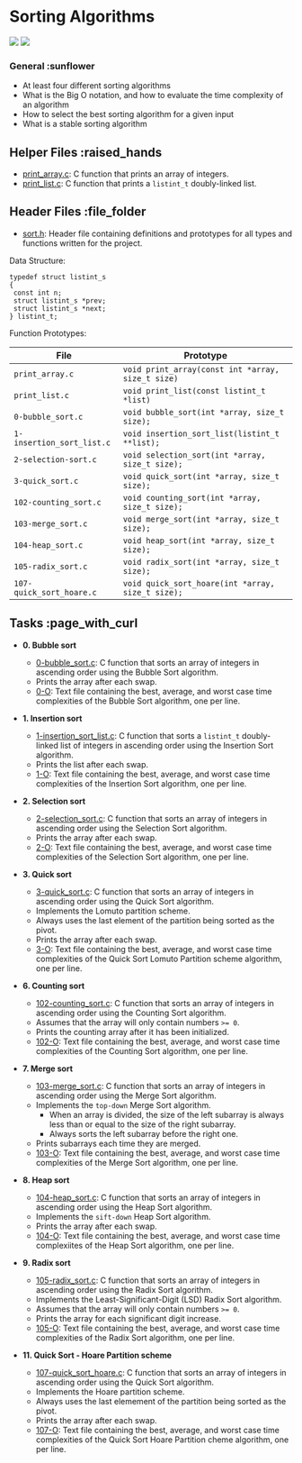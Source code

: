 # Sorting Algorithms

![](https://encrypted-tbn0.gstatic.com/images?q=tbn:ANd9GcRztBz3thnxU2MZwqucC6GD-YnuzDLpXk9weg&usqp=CAU)
![](https://encrypted-tbn0.gstatic.com/images?q=tbn:ANd9GcQE2x8GeiLD2O8kQMi_nu59o69xACZT2MhPuw&usqp=CAU)

### General :sunflower

- At least four different sorting algorithms
- What is the Big O notation, and how to evaluate the time complexity of an algorithm
- How to select the best sorting algorithm for a given input
- What is a stable sorting algorithm

## Helper Files :raised_hands

- [print_array.c](./print_array.c): C function that prints an array of integers.
- [print_list.c](./print_list.c): C function that prints a `listint_t` doubly-linked list.

## Header Files :file_folder

- [sort.h](./sort.h): Header file containing definitions and prototypes for all types and functions written for the project.

Data Structure:

```
typedef struct listint_s
{
 const int n;
 struct listint_s *prev;
 struct listint_s *next;
} listint_t;
```

Function Prototypes:

| File                       | Prototype                                         |
| -------------------------- | ------------------------------------------------- |
| `print_array.c`            | `void print_array(const int *array, size_t size)` |
| `print_list.c`             | `void print_list(const listint_t *list)`          |
| `0-bubble_sort.c`          | `void bubble_sort(int *array, size_t size);`      |
| `1-insertion_sort_list.c`  | `void insertion_sort_list(listint_t **list);`     |
| `2-selection-sort.c`       | `void selection_sort(int *array, size_t size);`   |
| `3-quick_sort.c`           | `void quick_sort(int *array, size_t size);`       |
| `102-counting_sort.c`      | `void counting_sort(int *array, size_t size);`    |
| `103-merge_sort.c`         | `void merge_sort(int *array, size_t size);`       |
| `104-heap_sort.c`          | `void heap_sort(int *array, size_t size);`        |
| `105-radix_sort.c`         | `void radix_sort(int *array, size_t size);`       |
| `107-quick_sort_hoare.c`   | `void quick_sort_hoare(int *array, size_t size);` |

## Tasks :page_with_curl

- **0. Bubble sort**
  - [0-bubble_sort.c](./0-bubble_sort.c): C function that sorts an array of integers in ascending order using the Bubble Sort algorithm.
  - Prints the array after each swap.
  - [0-O](./0-O): Text file containing the best, average, and worst case time complexities of the Bubble Sort algorithm, one per line.

- **1. Insertion sort**
  - [1-insertion_sort_list.c](./1-insertion_sort_list.c): C function that sorts a `listint_t` doubly-linked list of integers in ascending order using the
  Insertion Sort algorithm.
  - Prints the list after each swap.
  - [1-O](./1-O): Text file containing the best, average, and worst case time complexities of the Insertion Sort algorithm, one per line.

- **2. Selection sort**
  - [2-selection_sort.c](./2-selection_sort.c): C function that sorts an array of integers in ascending order using the Selection Sort algorithm.
  - Prints the array after each swap.
  - [2-O](./2-O): Text file containing the best, average, and worst case time complexities of the Selection Sort algorithm, one per line.

- **3. Quick sort**
  - [3-quick_sort.c](./3-quick_sort.c): C function that sorts an array of integers in ascending order using the Quick Sort algorithm.
  - Implements the Lomuto partition scheme.
  - Always uses the last element of the partition being sorted as the pivot.
  - Prints the array after each swap.
  - [3-O](./3-O): Text file containing the best, average, and worst case time complexities of the Quick Sort Lomuto Partition scheme algorithm, one per line.

- **6. Counting sort**
  - [102-counting_sort.c](./102-counting_sort.c): C function that sorts an array of integers in ascending order using the Counting Sort algorithm.
  - Assumes that the array will only contain numbers `>= 0`.
  - Prints the counting array after it has been initialized.
  - [102-O](./102-O): Text file containing the best, average, and worst case time complexities of the Counting Sort algorithm, one per line.

- **7. Merge sort**
  - [103-merge_sort.c](./103-merge_sort.c): C function that sorts an array of integers in ascending order using the Merge Sort algorithm.
  - Implements the `top-down` Merge Sort algorithm.
    - When an array is divided, the size of the left subarray is always less than or equal to the size of the right subarray.
    - Always sorts the left subarray before the right one.
  - Prints subarrays each time they are merged.
  - [103-O](./103-O): Text file containing the best, average, and worst case time complexities of the Merge Sort algorithm, one per line.

- **8. Heap sort**
  - [104-heap_sort.c](./104-heap_sort.c): C function that sorts an array of integers in ascending order using the Heap Sort algorithm.
  - Implements the `sift-down` Heap Sort algorithm.
  - Prints the array after each swap.
  - [104-O](./104-O): Text file containing the best, average, and worst case time complexiites of the Heap Sort algorithm, one per line.

- **9. Radix sort**
  - [105-radix_sort.c](./105-radix_sort.c): C function that sorts an array of integers in ascending order using the Radix Sort algorithm.
  - Implements the Least-Significant-Digit (LSD) Radix Sort algorithm.
  - Assumes that the array will only contain numbers `>= 0`.
  - Prints the array for each significant digit increase.
  - [105-O](./105-O): Text file containing the best, average, and worst case time complexities of the Radix Sort algorithm, one per line.

- **11. Quick Sort - Hoare Partition scheme**
  - [107-quick_sort_hoare.c](./107-quick_sort_hoare.c): C function that sorts an array of integers in ascending order using the Quick Sort algorithm.
  - Implements the Hoare partition scheme.
  - Always uses the last elemement of the partition being sorted as the pivot.
  - Prints the array after each swap.
  - [107-O](./107-O): Text file containing the best, average, and worst case time complexities of the Quick Sort Hoare Partition cheme algorithm, one per line.
